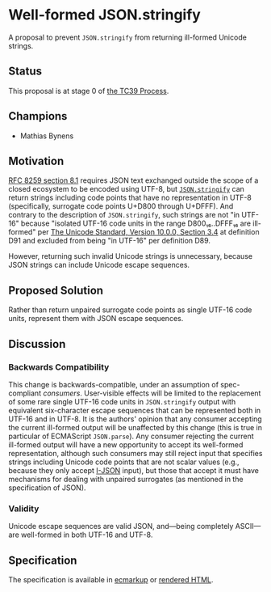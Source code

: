 # Well-formed JSON.stringify

A proposal to prevent `JSON.stringify` from returning ill-formed Unicode strings.

## Status
This proposal is at stage 0 of [the TC39 Process](https://tc39.github.io/process-document/).

## Champions
* Mathias Bynens

## Motivation
[RFC 8259 section 8.1](https://tools.ietf.org/html/rfc8259#section-8.1) requires JSON text exchanged outside the scope of a closed ecosystem to be encoded using UTF-8, but [`JSON.stringify`](https://tc39.github.io/ecma262/#sec-json.stringify) can return strings including code points that have no representation in UTF-8 (specifically, surrogate code points U+D800 through U+DFFF).
And contrary to the description of `JSON.stringify`, such strings are not "in UTF-16" because "isolated UTF-16 code units in the range D800₁₆..DFFF₁₆ are ill-formed" per [The Unicode Standard, Version 10.0.0, Section 3.4](http://www.unicode.org/versions/Unicode10.0.0/ch03.pdf#G7404) at definition D91 and excluded from being "in UTF-16" per definition D89.

However, returning such invalid Unicode strings is unnecessary, because JSON strings can include Unicode escape sequences.

## Proposed Solution
Rather than return unpaired surrogate code points as single UTF-16 code units, represent them with JSON escape sequences.

## Discussion
### Backwards Compatibility
This change is backwards-compatible, under an assumption of spec-compliant _consumers_.
User-visible effects will be limited to the replacement of some rare single UTF-16 code units in `JSON.stringify` output with equivalent six-character escape sequences that can be represented both in UTF-16 and in UTF-8.
It is the authors' opinion that any consumer accepting the current ill-formed output will be unaffected by this change (this is true in particular of ECMAScript `JSON.parse`).
Any consumer rejecting the current ill-formed output will have a new opportunity to accept its well-formed representation, although such consumers may still reject input that specifies strings including Unicode code points that are not scalar values (e.g., because they only accept [I-JSON](https://tools.ietf.org/html/rfc7493) input), but those that accept it must have mechanisms for dealing with unpaired surrogates (as mentioned in the specification of JSON).

### Validity
Unicode escape sequences are valid JSON, and—being completely ASCII—are well-formed in both UTF-16 and UTF-8.

## Specification
The specification is available in [ecmarkup](spec.emu) or [rendered HTML](https://gibson042.github.io/ecma262-proposal-well-formed-stringify/).

